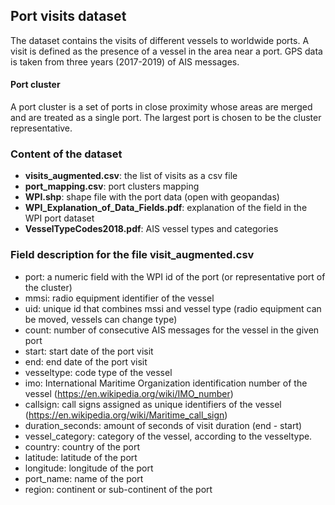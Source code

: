 ## Port visits dataset

The dataset contains the visits of different vessels to worldwide ports. 
A visit is defined as the presence of a vessel in the area near a port. 
GPS data is taken from three years (2017-2019) of AIS messages. 

#### Port cluster
A port cluster is a set of ports in close proximity whose areas are merged and are treated as a single port. The largest port is chosen to be the cluster representative.
 
### Content of the dataset
* **visits_augmented.csv**: the list of visits as a csv file
* **port_mapping.csv**: port clusters mapping
* **WPI.shp**: shape file with the port data (open with geopandas)
* **WPI_Explanation_of_Data_Fields.pdf**: explanation of the field in the WPI port dataset
* **VesselTypeCodes2018.pdf**: AIS vessel types and categories


### Field description for the file visit_augmented.csv

* port: a numeric field with the WPI id of the port (or representative port of the cluster)
* mmsi: radio equipment identifier of the vessel
* uid: unique id that combines mssi and vessel type (radio equipment can be moved, vessels can change type)
* count: number of consecutive AIS messages for the vessel in the given port
* start: start date of the port visit
* end: end date of the port visit
* vesseltype: code type of the vessel
* imo: International Maritime Organization identification number of the vessel (https://en.wikipedia.org/wiki/IMO_number)
* callsign: call signs assigned as unique identifiers of the vessel (https://en.wikipedia.org/wiki/Maritime_call_sign) 
* duration_seconds: amount of seconds of visit duration (end - start)
* vessel_category: category of the vessel, according to the vesseltype. 
* country: country of the port
* latitude: latitude of the port
* longitude: longitude of the port
* port_name: name of the port
* region: continent or sub-continent of the port


